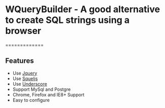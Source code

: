 # WQueryBuilder - A good alternative to create SQL strings using a browser
=============

## Features

* Use [Jquery](https://github.com/jquery/jquery)
* Use [Squeljs](https://github.com/hiddentao/squel)
* Use [Underscore](https://github.com/jashkenas/underscore)
* Support MySql and Postgre
* Chrome, Firefox and IE8+ Support
* Easy to configure
